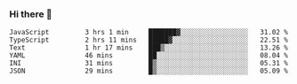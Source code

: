 ### Hi there 👋

<!--START_SECTION:waka-->

```text
JavaScript         3 hrs 1 min     ███████▓░░░░░░░░░░░░░░░░░   31.02 %
TypeScript         2 hrs 11 mins   █████▓░░░░░░░░░░░░░░░░░░░   22.51 %
Text               1 hr 17 mins    ███▒░░░░░░░░░░░░░░░░░░░░░   13.26 %
YAML               46 mins         ██░░░░░░░░░░░░░░░░░░░░░░░   08.04 %
INI                31 mins         █▒░░░░░░░░░░░░░░░░░░░░░░░   05.31 %
JSON               29 mins         █▒░░░░░░░░░░░░░░░░░░░░░░░   05.09 %
```

<!--END_SECTION:waka-->

<!--
**arlenxuzj/arlenxuzj** is a ✨ _special_ ✨ repository because its `README.md` (this file) appears on your GitHub profile.

Here are some ideas to get you started:

- 🔭 I’m currently working on ...
- 🌱 I’m currently learning ...
- 👯 I’m looking to collaborate on ...
- 🤔 I’m looking for help with ...
- 💬 Ask me about ...
- 📫 How to reach me: ...
- 😄 Pronouns: ...
- ⚡ Fun fact: ...
-->

